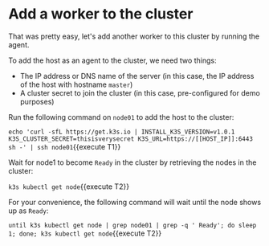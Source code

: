 # Add a worker to the cluster

That was pretty easy, let's add another worker to this cluster by running the agent.

To add the host as an agent to the cluster, we need two things:

* The IP address or DNS name of the server (in this case, the IP address of the host with hostname `master`)
* A cluster secret to join the cluster (in this case, pre-configured for demo purposes)

Run the following command on `node01` to add the host to the cluster:

`echo 'curl -sfL https://get.k3s.io | INSTALL_K3S_VERSION=v1.0.1 K3S_CLUSTER_SECRET=thisisverysecret K3S_URL=https://[[HOST_IP]]:6443 sh -' | ssh node01`{{execute T1}}

Wait for node1 to become `Ready` in the cluster by retrieving the nodes in the cluster:

`k3s kubectl get node`{{execute T2}}

For your convenience, the following command will wait until the node shows up as `Ready`:

`until k3s kubectl get node | grep node01 | grep -q ' Ready'; do sleep 1; done; k3s kubectl get node`{{execute T2}}